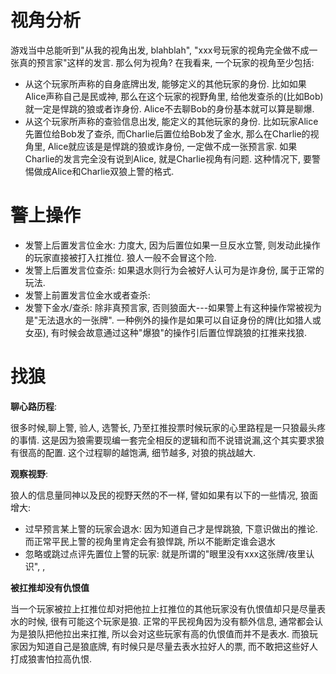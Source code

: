 # 视角分析

游戏当中总能听到"从我的视角出发, blahblah", "xxx号玩家的视角完全做不成一张真的预言家"这样的发言.
那么何为视角? 在我看来, 一个玩家的视角至少包括:

- 从这个玩家所声称的自身底牌出发, 能够定义的其他玩家的身份. 比如如果Alice声称自己是民或神, 那么在这个玩家的视野角里, 给他发查杀的(比如Bob)就一定是悍跳的狼或者诈身份. Alice不去聊Bob的身份基本就可以算是聊爆.
- 从这个玩家所声称的查验信息出发, 能定义的其他玩家的身份. 比如玩家Alice先置位给Bob发了查杀, 而Charlie后置位给Bob发了金水, 那么在Charlie的视角里, Alice就应该是是悍跳的狼或诈身份, 一定做不成一张预言家. 如果Charlie的发言完全没有说到Alice, 就是Charlie视角有问题. 这种情况下, 要警惕做成Alice和Charlie双狼上警的格式.

# 警上操作

- 发警上后置发言位金水: 力度大, 因为后置位如果一旦反水立警, 则发动此操作的玩家直接被打入扛推位. 狼人一般不会冒这个险.
- 发警上后置发言位查杀: 如果退水则行为会被好人认可为是诈身份, 属于正常的玩法.
- 发警上前置发言位金水或者查杀:
- 发警下金水/查杀: 除非真预言家, 否则狼面大---如果警上有这种操作常被视为是"无法退水的一张牌".
一种例外的操作是如果可以自证身份的牌(比如猎人或女巫), 有时候会故意通过这种"爆狼"的操作引后置位悍跳狼的扛推来找狼.

# 找狼

**聊心路历程**:

很多时候,聊上警, 验人, 选警长, 乃至扛推投票时候玩家的心里路程是一只狼最头疼的事情.
这是因为狼需要现编一套完全相反的逻辑和而不说错说漏,这个其实要求狼有很高的配置.
这个过程聊的越饱满, 细节越多, 对狼的挑战越大.

**观察视野**:

狼人的信息量同神以及民的视野天然的不一样, 譬如如果有以下的一些情况, 狼面增大:
- 过早预言某上警的玩家会退水: 因为知道自己才是悍跳狼, 下意识做出的推论. 而正常平民上警的视角里肯定会有狼悍跳, 所以不能断定谁会退水
- 忽略或跳过点评先置位上警的玩家: 就是所谓的"眼里没有xxx这张牌/夜里认识", ,

**被扛推却没有仇恨值**

当一个玩家被拉上扛推位却对把他拉上扛推位的其他玩家没有仇恨值却只是尽量表水的时候, 很有可能这个玩家是狼.
正常的平民视角因为没有额外信息, 通常都会认为是狼队把他拉出来扛推, 所以会对这些玩家有高的仇恨值而并不是表水.
而狼玩家因为知道自己是狼底牌, 有时候只是尽量去表水拉好人的票, 而不敢把这些好人打成狼害怕拉高仇恨.
